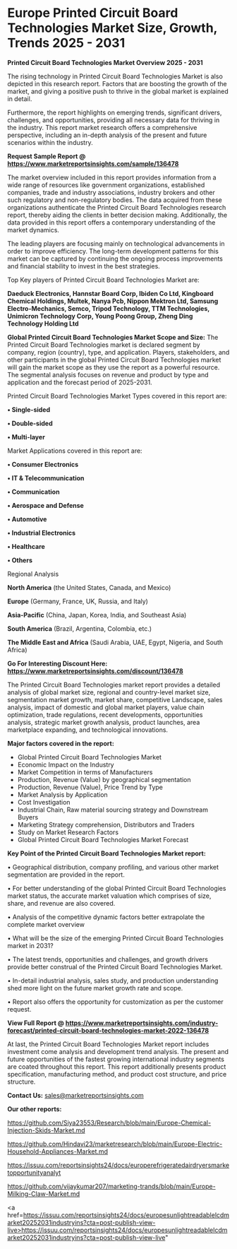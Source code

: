  # Europe Printed Circuit Board Technologies Market Size, Growth, Trends 2025 - 2031

<Strong> Printed Circuit Board Technologies Market Overview 2025 - 2031</strong>

The rising technology in Printed Circuit Board Technologies Market is also depicted in this research report. Factors that are boosting the growth of the market, and giving a positive push to thrive in the global market is explained in detail.

Furthermore, the report highlights on emerging trends, significant drivers, challenges, and opportunities, providing all necessary data for thriving in the industry. This report market research offers a comprehensive perspective, including an in-depth analysis of the present and future scenarios within the industry.

<strong>Request Sample Report @ <a href=https://www.marketreportsinsights.com/sample/136478>https://www.marketreportsinsights.com/sample/136478</a></strong>

The market overview included in this report provides information from a wide range of resources like government organizations, established companies, trade and industry associations, industry brokers and other such regulatory and non-regulatory bodies. The data acquired from these organizations authenticate the Printed Circuit Board Technologies research report, thereby aiding the clients in better decision making. Additionally, the data provided in this report offers a contemporary understanding of the market dynamics.

The leading players are focusing mainly on technological advancements in order to improve efficiency. The long-term development patterns for this market can be captured by continuing the ongoing process improvements and financial stability to invest in the best strategies.

Top Key players of Printed Circuit Board Technologies Market are:

<strong>Daeduck Electronics, Hannstar Board Corp, Ibiden Co Ltd, Kingboard Chemical Holdings, Multek, Nanya Pcb, Nippon Mektron Ltd, Samsung Electro-Mechanics, Semco, Tripod Technology, TTM Technologies, Unimicron Technology Corp, Young Poong Group, Zheng Ding Technology Holding Ltd</strong>

<strong><b>Global Printed Circuit Board Technologies Market Scope and Size:</b></strong>
The Printed Circuit Board Technologies market is declared segment by company, region (country), type, and application. Players, stakeholders, and other participants in the global Printed Circuit Board Technologies market will gain the market scope as they use the report as a powerful resource. The segmental analysis focuses on revenue and product by type and application and the forecast period of 2025-2031.

Printed Circuit Board Technologies Market Types covered in this report are:

<strong>• Single-sided

• Double-sided

• Multi-layer</strong>

Market Applications covered in this report are:

<strong>• Consumer Electronics

• IT & Telecommunication

• Communication

• Aerospace and Defense

• Automotive

• Industrial Electronics

• Healthcare

• Others</strong> 

Regional Analysis

<strong>North America</strong> (the United States, Canada, and Mexico)

<strong>Europe</strong> (Germany, France, UK, Russia, and Italy)

<strong>Asia-Pacific</strong> (China, Japan, Korea, India, and Southeast Asia)

<strong>South America</strong> (Brazil, Argentina, Colombia, etc.)

<strong>The Middle East and Africa</strong> (Saudi Arabia, UAE, Egypt, Nigeria, and South Africa)

<strong>Go For Interesting Discount Here: <a href=https://www.marketreportsinsights.com/discount/136478>https://www.marketreportsinsights.com/discount/136478</a></strong>

The Printed Circuit Board Technologies market report provides a detailed analysis of global market size, regional and country-level market size, segmentation market growth, market share, competitive Landscape, sales analysis, impact of domestic and global market players, value chain optimization, trade regulations, recent developments, opportunities analysis, strategic market growth analysis, product launches, area marketplace expanding, and technological innovations.

<strong><b>Major factors covered in the report:</b></strong>
<ul>
  <li>Global Printed Circuit Board Technologies Market </li>
  <li>Economic Impact on the Industry</li>
  <li>Market Competition in terms of Manufacturers</li>
  <li>Production, Revenue (Value) by geographical segmentation</li>
  <li>Production, Revenue (Value), Price Trend by Type</li>
  <li>Market Analysis by Application</li>
  <li>Cost Investigation</li>
  <li>Industrial Chain, Raw material sourcing strategy and Downstream Buyers</li>
  <li>Marketing Strategy comprehension, Distributors and Traders</li>
  <li>Study on Market Research Factors</li>
  <li>Global Printed Circuit Board Technologies Market Forecast</li>
</ul>

<strong><b>Key Point of the Printed Circuit Board Technologies Market report:</b></strong>

• Geographical distribution, company profiling, and various other market segmentation are provided in the report.

• For better understanding of the global Printed Circuit Board Technologies market status, the accurate market valuation which comprises of size, share, and revenue are also covered.

• Analysis of the competitive dynamic factors better extrapolate the complete market overview

• What will be the size of the emerging Printed Circuit Board Technologies market in 2031?

• The latest trends, opportunities and challenges, and growth drivers provide better construal of the Printed Circuit Board Technologies Market.

• In-detail industrial analysis, sales study, and production understanding shed more light on the future market growth rate and scope.

• Report also offers the opportunity for customization as per the customer request.

<strong><b>View Full Report @ <a href=https://www.marketreportsinsights.com/industry-forecast/printed-circuit-board-technologies-market-2022-136478>https://www.marketreportsinsights.com/industry-forecast/printed-circuit-board-technologies-market-2022-136478</a></b></strong>


At last, the Printed Circuit Board Technologies Market report includes investment come analysis and development trend analysis. The present and future opportunities of the fastest growing international industry segments are coated throughout this report. This report additionally presents product specification, manufacturing method, and product cost structure, and price structure.

<strong>Contact Us:</strong>
sales@marketreportsinsights.com

<strong>Our other reports:</strong>

<a href=https://github.com/Siya23553/Research/blob/main/Europe-Chemical-Injection-Skids-Market.md>https://github.com/Siya23553/Research/blob/main/Europe-Chemical-Injection-Skids-Market.md</a>

<a href=https://github.com/Hindavi23/marketresearch/blob/main/Europe-Electric-Household-Appliances-Market.md>https://github.com/Hindavi23/marketresearch/blob/main/Europe-Electric-Household-Appliances-Market.md</a>

<a href=https://issuu.com/reportsinsights24/docs/europerefrigeratedairdryersmarketopportunityanalyt>https://issuu.com/reportsinsights24/docs/europerefrigeratedairdryersmarketopportunityanalyt</a>

<a href=https://github.com/vijaykumar207/marketing-trands/blob/main/Europe-Milking-Claw-Market.md>https://github.com/vijaykumar207/marketing-trands/blob/main/Europe-Milking-Claw-Market.md</a>

<a href=https://issuu.com/reportsinsights24/docs/europesunlightreadablelcdmarket20252031industryins?cta=post-publish-view-live>https://issuu.com/reportsinsights24/docs/europesunlightreadablelcdmarket20252031industryins?cta=post-publish-view-live</a>"
